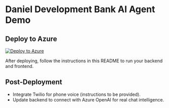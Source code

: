 # Daniel Development Bank AI Agent Demo

## Deploy to Azure

[![Deploy to Azure](https://aka.ms/deploytoazurebutton)](https://portal.azure.com/#create/Microsoft.Template/uri/https%3A%2F%2Fraw.githubusercontent.com%2Fabladefelix%2Fddb-ai-agent-demo%2Fmain%2Fdeploy%2Fazuredeploy.json)


After deploying, follow the instructions in this README to run your backend and frontend.

## Post-Deployment
- Integrate Twilio for phone voice (instructions to be provided).
- Update backend to connect with Azure OpenAI for real chat intelligence.
